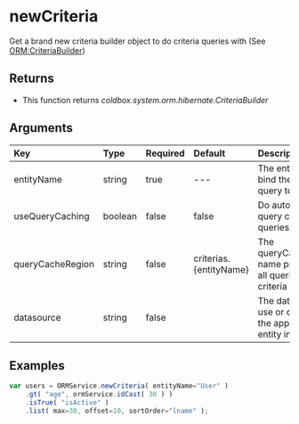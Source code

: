 # newCriteria

Get a brand new criteria builder object to do criteria queries with \(See [ORM:CriteriaBuilder](../../../criteria-queries/coldbox-criteria-builder/getting-started.md)\)

## Returns

* This function returns _coldbox.system.orm.hibernate.CriteriaBuilder_

## Arguments

| Key | Type | Required | Default | Description |
| :--- | :--- | :--- | :--- | :--- |
| entityName | string | true | --- | The entity name to bind the criteria query to |
| useQueryCaching | boolean | false | false | Do automatic query caching for queries |
| queryCacheRegion | string | false | criterias.{entityName} | The queryCacheRegion name property for all queries in this criteria object |
| datasource | string | false |  | The datasource to use or default it to the application or entity in use |

## Examples

```javascript
var users = ORMService.newCriteria( entityName="User" )
    .gt( "age", ormService.idCast( 30 ) )
    .isTrue( "isActive" )
    .list( max=30, offset=10, sortOrder="lname" );
```

